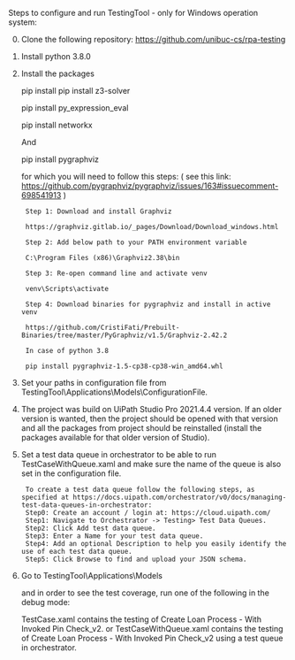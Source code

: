 Steps to configure and run TestingTool - only for Windows operation system:

0. Clone the following repository:
   https://github.com/unibuc-cs/rpa-testing
   
1. Install python 3.8.0

2. Install the packages

	pip install pip install z3-solver
	
	pip install py_expression_eval
	
	pip install networkx
	
	And
	
    pip install pygraphviz
	
	for which you will need to follow this steps: ( see this link: https://github.com/pygraphviz/pygraphviz/issues/163#issuecomment-698541913 )
	
		Step 1: Download and install Graphviz

		https://graphviz.gitlab.io/_pages/Download/Download_windows.html

		Step 2: Add below path to your PATH environment variable

		C:\Program Files (x86)\Graphviz2.38\bin

		Step 3: Re-open command line and activate venv

		venv\Scripts\activate

		Step 4: Download binaries for pygraphviz and install in active venv

		https://github.com/CristiFati/Prebuilt-Binaries/tree/master/PyGraphviz/v1.5/Graphviz-2.42.2

		In case of python 3.8

		pip install pygraphviz-1.5-cp38-cp38-win_amd64.whl


3. Set your paths in configuration file from TestingTool\Applications\Models\ConfigurationFile.

4. The project was build on UiPath Studio Pro 2021.4.4 version. 
   If an older version is wanted, then the project should be opened with that version
   and all the packages from project should be reinstalled (install the packages available for that older version of Studio).    

5. Set a test data queue in orchestrator to be able to run TestCaseWithQueue.xaml and make sure the name of the queue is also set in the configuration file. 
		
		To create a test data queue follow the following steps, as specified at https://docs.uipath.com/orchestrator/v0/docs/managing-test-data-queues-in-orchestrator:
		Step0: Create an account / login at: https://cloud.uipath.com/
		Step1: Navigate to Orchestrator -> Testing> Test Data Queues.
		Step2: Click Add test data queue.
		Step3: Enter a Name for your test data queue.
		Step4: Add an optional Description to help you easily identify the use of each test data queue.
		Step5: Click Browse to find and upload your JSON schema.
		
6. Go to TestingTool\Applications\Models

   and in order to see the test coverage, run one of the following in the debug mode:
   
   TestCase.xaml contains the testing of Create Loan Process - With Invoked Pin Check_v2.
   or
   TestCaseWithQueue.xaml contains the testing of Create Loan Process - With Invoked Pin Check_v2 using a test queue in orchestrator.
